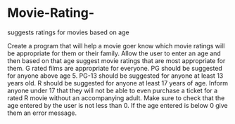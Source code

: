 # Movie-Rating-
suggests ratings for movies based on age 


Create a program that will help a movie goer know which movie ratings will be appropriate for
them or their family. Allow the user to enter an age and then based on that age suggest movie
ratings that are most appropriate for them. G rated films are appropriate for everyone. PG
should be suggested for anyone above age 5. PG-13 should be suggested for anyone at least 13
years old. R should be suggested for anyone at least 17 years of age. Inform anyone under 17
that they will not be able to even purchase a ticket for a rated R movie without an accompanying
adult. Make sure to check that the age entered by the user is not less than 0. If the age entered is
below 0 give them an error message.
